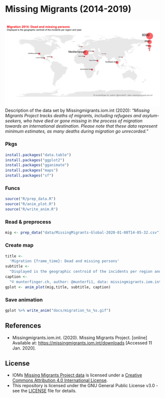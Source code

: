 # Missing Migrants (2014-2019)
![](docs/migration_2014_2019.gif)
Description of the data set by Missingmigrants.iom.int (2020): *“Missing Migrants Project tracks deaths of migrants, including refugees and asylum-seekers, who have died or gone missing in the process of migration towards an international destination. Please note that these data represent minimum estimates, as many deaths during migration go unrecorded.”*

### Pkgs
``` r
install.packages("data.table")
install.packages("ggplot2")
install.packages("gganimate")
install.packages("maps")
install.packages("sf")
```

### Funcs
``` r
source("R/prep_data.R") 
source("R/anim_plot.R")
source("R/write_anim.R") 
```

### Read & preprocess
``` r
mig <- prep_data("data/MissingMigrants-Global-2020-01-08T14-05-32.csv")
```

### Create map
``` r
title <- 
  'Migration {frame_time}: Dead and missing persons'
subtitle <- 
  "Displayed is the geographic centroid of the incidents per region and year."
caption <- 
  "© munterfinger.ch, author: @munterfi1, data: missingmigrants.iom.int"
gplot <- anim_plot(mig,title, subtitle, caption)
```

### Save animation
``` r
gplot %>% write_anim("docs/migration_%s_%s.gif")
```

## References
* Missingmigrants.iom.int. (2020). Missing Migrants Project. [online] Available at: https://missingmigrants.iom.int/downloads [Accessed 11 Jan. 2020].

## License
* IOMs [Missing Migrants Project data](https://missingmigrants.iom.int/downloads) is licensed under a [Creative Commons Attribution 4.0 International License](https://creativecommons.org/licenses/by/4.0/).
* This repository is licensed under the GNU General Public License v3.0 - see the [LICENSE](LICENSE) file for details.